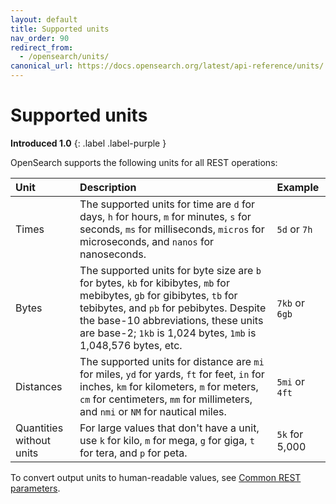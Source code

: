 ```yaml
---
layout: default
title: Supported units
nav_order: 90
redirect_from:
  - /opensearch/units/
canonical_url: https://docs.opensearch.org/latest/api-reference/units/
---
```


# Supported units
**Introduced 1.0**
{: .label .label-purple }

OpenSearch supports the following units for all REST operations:

Unit | Description | Example
:--- | :--- | :---
Times | The supported units for time are `d` for days, `h` for hours, `m` for minutes, `s` for seconds, `ms` for milliseconds, `micros` for microseconds, and `nanos` for nanoseconds. | `5d` or `7h`
Bytes | The supported units for byte size are `b` for bytes, `kb` for kibibytes, `mb` for mebibytes, `gb` for gibibytes, `tb` for tebibytes, and `pb` for pebibytes. Despite the base-10 abbreviations, these units are base-2; `1kb` is 1,024 bytes, `1mb` is 1,048,576 bytes, etc. | `7kb` or `6gb`
Distances | The supported units for distance are `mi` for miles, `yd` for yards, `ft` for feet, `in` for inches, `km` for kilometers, `m` for meters, `cm` for centimeters, `mm` for millimeters, and `nmi` or `NM` for nautical miles. | `5mi` or `4ft`
Quantities without units | For large values that don't have a unit, use `k` for kilo, `m` for mega, `g` for giga, `t` for tera, and `p` for peta. | `5k` for 5,000

To convert output units to human-readable values, see [Common REST parameters]({{site.url}}{{site.baseurl}}/opensearch/common-parameters/).
